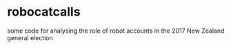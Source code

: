 # robocatcalls
some code for analysing the role of robot accounts in the 2017 New Zealand general election
